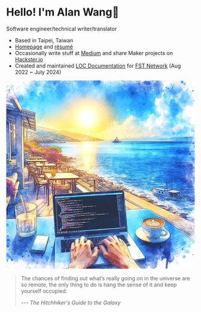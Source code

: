 # Hello! I'm Alan Wang👋

Software engineer/technical writer/translator

- Based in Taipei, Taiwan
- [Homepage](https://alankrantas.github.io/) and [résumé](https://www.cakeresume.com/krantas)
- Occasionally write stuff at [Medium](https://medium.com/@alankrantas) and share Maker projects on [Hackster.io](https://www.hackster.io/alankrantas)
- Created and maintained [LOC Documentation](https://loc-documentation.vercel.app/) for [FST Network](https://www.fst.network/) (Aug 2022 ~ July 2024)

![profile](profile.jpg)

> The chances of finding out what’s really going on in the universe are so remote, the only thing to do is hang the sense of it and keep yourself occupied.
> 
> --- _The Hitchhiker's Guide to the Galaxy_
